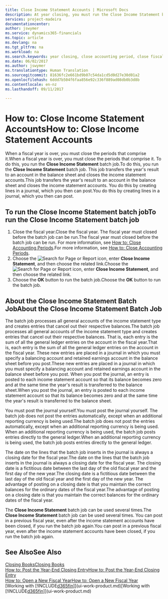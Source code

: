 ```yaml
---
title: Close Income Statement Accounts | Microsoft Docs
description: At year closing, you must run the Close Income Statement batch job to close the accounting periods that make up the fiscal year.
services: project-madeira
documentationcenter: 
author: jswymer
ms.service: dynamics365-financials
ms.topic: article
ms.devlang: na
ms.tgt_pltfrm: na
ms.workload: na
ms.search.keywords: year closing, close accounting period, close fiscal year, bank account detailed trial balance
ms.date: 06/02/2017
ms.author: jswymer
ms.translationtype: Human Translation
ms.sourcegitcommit: 81636fc2e661bd9b07c54da1cd5d0d27e30d01a2
ms.openlocfilehash: 6ddd7b504f6faa856e92c336f889ad08db0b3d8b
ms.contentlocale: en-nz
ms.lasthandoff: 09/11/2017

---
```

# <a name="how-to-close-income-statement-accounts"></a><span data-ttu-id="aae42-103">How to: Close Income Statement Accounts</span><span class="sxs-lookup"><span data-stu-id="aae42-103">How to: Close Income Statement Accounts</span></span>
<span data-ttu-id="aae42-104">When a fiscal year is over, you must close the periods that comprise it.</span><span class="sxs-lookup"><span data-stu-id="aae42-104">When a fiscal year is over, you must close the periods that comprise it.</span></span> <span data-ttu-id="aae42-105">To do this, you run the **Close Income Statement** batch job.</span><span class="sxs-lookup"><span data-stu-id="aae42-105">To do this, you run the **Close Income Statement** batch job.</span></span> <span data-ttu-id="aae42-106">This job transfers the year's result to an account in the balance sheet and closes the income statement accounts.</span><span class="sxs-lookup"><span data-stu-id="aae42-106">This job transfers the year's result to an account in the balance sheet and closes the income statement accounts.</span></span> <span data-ttu-id="aae42-107">You do this by creating lines in a journal, which you then can post.</span><span class="sxs-lookup"><span data-stu-id="aae42-107">You do this by creating lines in a journal, which you then can post.</span></span>

## <a name="to-run-the-close-income-statement-batch-job"></a><span data-ttu-id="aae42-108">To run the Close Income Statement batch job</span><span class="sxs-lookup"><span data-stu-id="aae42-108">To run the Close Income Statement batch job</span></span>
1. <span data-ttu-id="aae42-109">Close the fiscal year.</span><span class="sxs-lookup"><span data-stu-id="aae42-109">Close the fiscal year.</span></span> <span data-ttu-id="aae42-110">The fiscal year must closed before the batch job can be run.</span><span class="sxs-lookup"><span data-stu-id="aae42-110">The fiscal year must closed before the batch job can be run.</span></span> <span data-ttu-id="aae42-111">For more information, see [How to: Close Accounting Periods](year-close-account-periods.md).</span><span class="sxs-lookup"><span data-stu-id="aae42-111">For more information, see [How to: Close Accounting Periods](year-close-account-periods.md).</span></span>
2. <span data-ttu-id="aae42-112">Choose the ![Search for Page or Report](media/ui-search/search_small.png "Search for Page or Report icon") icon, enter **Close Income Statement**, and then choose the related link.</span><span class="sxs-lookup"><span data-stu-id="aae42-112">Choose the ![Search for Page or Report](media/ui-search/search_small.png "Search for Page or Report icon") icon, enter **Close Income Statement**, and then choose the related link.</span></span>
3. <span data-ttu-id="aae42-113">Choose the **OK** button to run the batch job.</span><span class="sxs-lookup"><span data-stu-id="aae42-113">Choose the **OK** button to run the batch job.</span></span>

## <a name="about-the-close-income-statement-batch-job"></a><span data-ttu-id="aae42-114">About the Close Income Statement Batch Job</span><span class="sxs-lookup"><span data-stu-id="aae42-114">About the Close Income Statement Batch Job</span></span>
<span data-ttu-id="aae42-115">The batch job processes all general accounts of the income statement type and creates entries that cancel out their respective balances.</span><span class="sxs-lookup"><span data-stu-id="aae42-115">The batch job processes all general accounts of the income statement type and creates entries that cancel out their respective balances.</span></span> <span data-ttu-id="aae42-116">That is, each entry is the sum of all the general ledger entries on the account in the fiscal year.</span><span class="sxs-lookup"><span data-stu-id="aae42-116">That is, each entry is the sum of all the general ledger entries on the account in the fiscal year.</span></span> <span data-ttu-id="aae42-117">These new entries are placed in a journal in which you must specify a balancing account and retained earnings account in the balance sheet before you post.</span><span class="sxs-lookup"><span data-stu-id="aae42-117">These new entries are placed in a journal in which you must specify a balancing account and retained earnings account in the balance sheet before you post.</span></span> <span data-ttu-id="aae42-118">When you post the journal, an entry is posted to each income statement account so that its balance becomes zero and at the same time the year's result is transferred to the balance sheet.</span><span class="sxs-lookup"><span data-stu-id="aae42-118">When you post the journal, an entry is posted to each income statement account so that its balance becomes zero and at the same time the year's result is transferred to the balance sheet.</span></span>

<span data-ttu-id="aae42-119">You must post the journal yourself.</span><span class="sxs-lookup"><span data-stu-id="aae42-119">You must post the journal yourself.</span></span> <span data-ttu-id="aae42-120">The batch job does not post the entries automatically, except when an additional reporting currency is being used.</span><span class="sxs-lookup"><span data-stu-id="aae42-120">The batch job does not post the entries automatically, except when an additional reporting currency is being used.</span></span> <span data-ttu-id="aae42-121">When an additional reporting currency is being used, the batch job posts entries directly to the general ledger.</span><span class="sxs-lookup"><span data-stu-id="aae42-121">When an additional reporting currency is being used, the batch job posts entries directly to the general ledger.</span></span>

<span data-ttu-id="aae42-122">The date on the lines that the batch job inserts in the journal is always a closing date for the fiscal year.</span><span class="sxs-lookup"><span data-stu-id="aae42-122">The date on the lines that the batch job inserts in the journal is always a closing date for the fiscal year.</span></span> <span data-ttu-id="aae42-123">The closing date is a fictitious date between the last day of the old fiscal year and the first day of the new year.</span><span class="sxs-lookup"><span data-stu-id="aae42-123">The closing date is a fictitious date between the last day of the old fiscal year and the first day of the new year.</span></span> <span data-ttu-id="aae42-124">The advantage of posting on a closing date is that you maintain the correct balances for the ordinary dates of the fiscal year.</span><span class="sxs-lookup"><span data-stu-id="aae42-124">The advantage of posting on a closing date is that you maintain the correct balances for the ordinary dates of the fiscal year.</span></span>

<span data-ttu-id="aae42-125">The **Close Income Statement** batch job can be used several times.</span><span class="sxs-lookup"><span data-stu-id="aae42-125">The **Close Income Statement** batch job can be used several times.</span></span> <span data-ttu-id="aae42-126">You can post in a previous fiscal year, even after the income statement accounts have been closed, if you run the batch job again.</span><span class="sxs-lookup"><span data-stu-id="aae42-126">You can post in a previous fiscal year, even after the income statement accounts have been closed, if you run the batch job again.</span></span>

## <a name="see-also"></a><span data-ttu-id="aae42-127">See Also</span><span class="sxs-lookup"><span data-stu-id="aae42-127">See Also</span></span>
[<span data-ttu-id="aae42-128">Closing Books</span><span class="sxs-lookup"><span data-stu-id="aae42-128">Closing Books</span></span>](year-close-books.md)  
[<span data-ttu-id="aae42-129">How to: Post the Year-End Closing Entry</span><span class="sxs-lookup"><span data-stu-id="aae42-129">How to: Post the Year-End Closing Entry</span></span>](year-how-post-year-end-close-entry.md)  
[<span data-ttu-id="aae42-130">How to: Open a New Fiscal Year</span><span class="sxs-lookup"><span data-stu-id="aae42-130">How to: Open a New Fiscal Year</span></span>](finance-how-open-new-fiscal-year.md)  
<span data-ttu-id="aae42-131">[Working with [!INCLUDE[d365fin](includes/d365fin_md.md)]](ui-work-product.md)</span><span class="sxs-lookup"><span data-stu-id="aae42-131">[Working with [!INCLUDE[d365fin](includes/d365fin_md.md)]](ui-work-product.md)</span></span>

